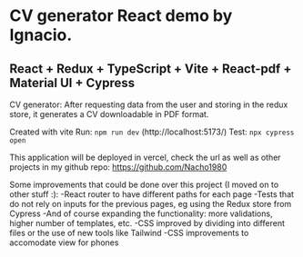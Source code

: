 # CV generator React demo by Ignacio.

## React + Redux + TypeScript + Vite + React-pdf + Material UI + Cypress

CV generator: After requesting data from the user
and storing in the redux store, it generates a CV downloadable in PDF format.

Created with vite
Run: `npm run dev` (http://localhost:5173/)
Test: `npx cypress open`

This application will be deployed in vercel, check the url as well as other projects in my github repo:
https://github.com/Nacho1980

Some improvements that could be done over this project (I moved on to other stuff :):
-React router to have different paths for each page
-Tests that do not rely on inputs for the previous pages, eg using the Redux store from Cypress
-And of course expanding the functionality: more validations, higher number of templates, etc.
-CSS improved by dividing into different files or the use of new tools like Tailwind
-CSS improvements to accomodate view for phones
